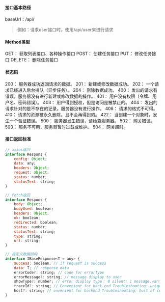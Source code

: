 #### 接口基本路径
baseUrl：/api/
> 例如：请求user接口时，使用/api/user来进行请求

#### Method类型
GET： 获取列表接口、各种操作接口
POST： 创建任务接口
PUT： 修改任务接口
DELETE： 删除任务接口

#### 状态码
200： 服务器成功返回请求的数据。
201： 新建或修改数据成功。
202： 一个请求已经进入后台排队（异步任务）。
204： 删除数据成功。
400： 发出的请求有错误，服务器没有进行新建或修改数据的操作。
401： 用户没有权限（令牌、用户名、密码错误）。
403： 用户得到授权，但是访问是被禁止的。
404： 发出的请求针对的是不存在的记录，服务器没有进行操作。
406： 请求的格式不可得。
410： 请求的资源被永久删除，且不会再得到的。
422： 当创建一个对象时，发生一个验证错误。
500： 服务器发生错误，请检查服务器。
502： 网关错误。
503： 服务不可用，服务器暂时过载或维护。
504： 网关超时。

#### 接口返回标准
```javascript
// axios返回
interface Respons {
    config: Object;
    data: any;
    headers: Object;
    request: Object;
    status: number;
    statusText: string;
}

// fetch返回
interface Respons {
    body: Object;
    bodyUsed: boolean;
    headers: Object;
    ok: boolean;
    redirected: boolean;
    status: number;
    statusText: string;
    type: string;
    url: string;
}

// 自定义数据结构
interface IBaseResponse<T = any> {
    success: boolean; // if request is success
    data: T; // response data
    errorCode?: string; // code for errorType
    errorMessage?: string; // message display to user
    showType?: number; // error display type： 0 silent; 1 message.warn; 2 message.error; 4 notification; 9 page
    traceId?: string; // Convenient for back-end Troubleshooting: unique request ID
    host?: string; // onvenient for backend Troubleshooting: host of current access server
}
```
